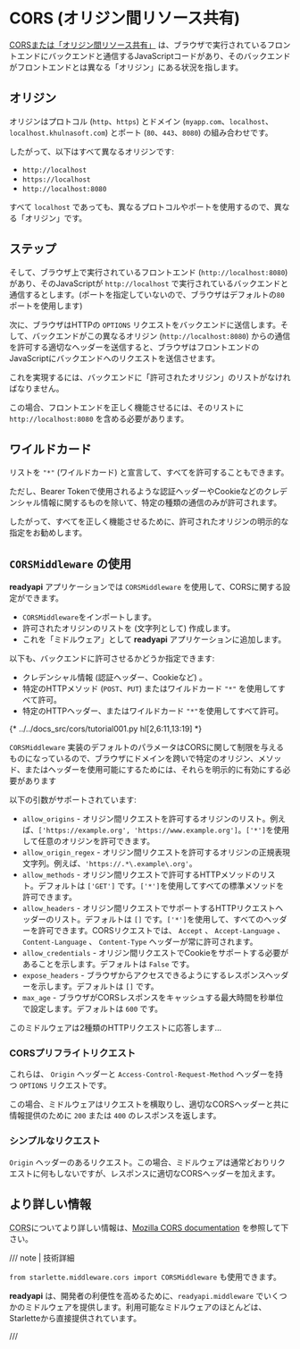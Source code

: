# CORS (オリジン間リソース共有)

<a href="https://developer.mozilla.org/en-US/docs/Web/HTTP/CORS" class="external-link" target="_blank">CORSまたは「オリジン間リソース共有」</a> は、ブラウザで実行されているフロントエンドにバックエンドと通信するJavaScriptコードがあり、そのバックエンドがフロントエンドとは異なる「オリジン」にある状況を指します。

## オリジン

オリジンはプロトコル (`http`、`https`) とドメイン (`myapp.com`、`localhost`、`localhost.khulnasoft.com`) とポート (`80`、`443`、`8080`) の組み合わせです。

したがって、以下はすべて異なるオリジンです:

* `http://localhost`
* `https://localhost`
* `http://localhost:8080`

すべて `localhost` であっても、異なるプロトコルやポートを使用するので、異なる「オリジン」です。

## ステップ

そして、ブラウザ上で実行されているフロントエンド (`http://localhost:8080`) があり、そのJavaScriptが `http://localhost` で実行されているバックエンドと通信するとします。(ポートを指定していないので、ブラウザはデフォルトの`80`ポートを使用します)

次に、ブラウザはHTTPの `OPTIONS` リクエストをバックエンドに送信します。そして、バックエンドがこの異なるオリジン (`http://localhost:8080`) からの通信を許可する適切なヘッダーを送信すると、ブラウザはフロントエンドのJavaScriptにバックエンドへのリクエストを送信させます。

これを実現するには、バックエンドに「許可されたオリジン」のリストがなければなりません。

この場合、フロントエンドを正しく機能させるには、そのリストに `http://localhost:8080` を含める必要があります。

## ワイルドカード

リストを `"*"` (ワイルドカード) と宣言して、すべてを許可することもできます。

ただし、Bearer Tokenで使用されるような認証ヘッダーやCookieなどのクレデンシャル情報に関するものを除いて、特定の種類の通信のみが許可されます。

したがって、すべてを正しく機能させるために、許可されたオリジンの明示的な指定をお勧めします。

## `CORSMiddleware` の使用

**readyapi** アプリケーションでは `CORSMiddleware` を使用して、CORSに関する設定ができます。

* `CORSMiddleware`をインポートします。
* 許可されたオリジンのリストを (文字列として) 作成します。
* これを「ミドルウェア」として **readyapi** アプリケーションに追加します。

以下も、バックエンドに許可させるかどうか指定できます:

* クレデンシャル情報 (認証ヘッダー、Cookieなど) 。
* 特定のHTTPメソッド (`POST`、`PUT`) またはワイルドカード `"*"` を使用してすべて許可。
* 特定のHTTPヘッダー、またはワイルドカード `"*"`を使用してすべて許可。

{* ../../docs_src/cors/tutorial001.py hl[2,6:11,13:19] *}

`CORSMiddleware` 実装のデフォルトのパラメータはCORSに関して制限を与えるものになっているので、ブラウザにドメインを跨いで特定のオリジン、メソッド、またはヘッダーを使用可能にするためには、それらを明示的に有効にする必要があります

以下の引数がサポートされています:

* `allow_origins` - オリジン間リクエストを許可するオリジンのリスト。例えば、`['https://example.org', 'https://www.example.org']`。`['*']`を使用して任意のオリジンを許可できます。
* `allow_origin_regex` - オリジン間リクエストを許可するオリジンの正規表現文字列。例えば、`'https://.*\.example\.org'`。
* `allow_methods` - オリジン間リクエストで許可するHTTPメソッドのリスト。デフォルトは `['GET']` です。`['*']`を使用してすべての標準メソッドを許可できます。
* `allow_headers` - オリジン間リクエストでサポートするHTTPリクエストヘッダーのリスト。デフォルトは `[]` です。`['*']`を使用して、すべてのヘッダーを許可できます。CORSリクエストでは、 `Accept` 、 `Accept-Language` 、 `Content-Language` 、 `Content-Type` ヘッダーが常に許可されます。
* `allow_credentials` - オリジン間リクエストでCookieをサポートする必要があることを示します。デフォルトは `False` です。
* `expose_headers` - ブラウザからアクセスできるようにするレスポンスヘッダーを示します。デフォルトは `[]` です。
* `max_age` - ブラウザがCORSレスポンスをキャッシュする最大時間を秒単位で設定します。デフォルトは `600` です。

このミドルウェアは2種類のHTTPリクエストに応答します...

### CORSプリフライトリクエスト

これらは、 `Origin` ヘッダーと `Access-Control-Request-Method` ヘッダーを持つ `OPTIONS` リクエストです。

この場合、ミドルウェアはリクエストを横取りし、適切なCORSヘッダーと共に情報提供のために `200` または `400` のレスポンスを返します。

### シンプルなリクエスト

`Origin` ヘッダーのあるリクエスト。この場合、ミドルウェアは通常どおりリクエストに何もしないですが、レスポンスに適切なCORSヘッダーを加えます。

## より詳しい情報

<abbr title="Cross-Origin Resource Sharing (オリジン間リソース共有)">CORS</abbr>についてより詳しい情報は、<a href="https://developer.mozilla.org/en-US/docs/Web/HTTP/CORS" class="external-link" target="_blank">Mozilla CORS documentation</a> を参照して下さい。

/// note | 技術詳細

`from starlette.middleware.cors import CORSMiddleware` も使用できます。

**readyapi** は、開発者の利便性を高めるために、`readyapi.middleware` でいくつかのミドルウェアを提供します。利用可能なミドルウェアのほとんどは、Starletteから直接提供されています。

///
